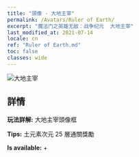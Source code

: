 ```yaml
---
title: "頭像 - 大地主宰"
permalink: /Avatars/Ruler of Earth/
excerpt: "魔法门之英雄无敌：战争纪元  大地主宰"
last_modified_at: 2021-07-14
locale: cn
ref: "Ruler of Earth.md"
toc: false
classes: wide
---
```

 ![大地主宰](/images/a/avatarFrame_40.png)

## 詳情

 **玩法詳解:** 大地主宰頭像框 

 **Tips:** 土元素次元 25 層通關獎勵 

 **Is available:**  + 

